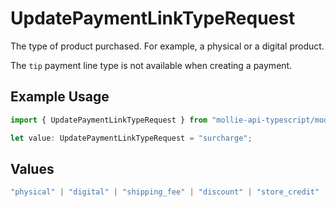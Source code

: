 # UpdatePaymentLinkTypeRequest

The type of product purchased. For example, a physical or a digital product.

The `tip` payment line type is not available when creating a payment.

## Example Usage

```typescript
import { UpdatePaymentLinkTypeRequest } from "mollie-api-typescript/models/operations";

let value: UpdatePaymentLinkTypeRequest = "surcharge";
```

## Values

```typescript
"physical" | "digital" | "shipping_fee" | "discount" | "store_credit" | "gift_card" | "surcharge" | "tip"
```